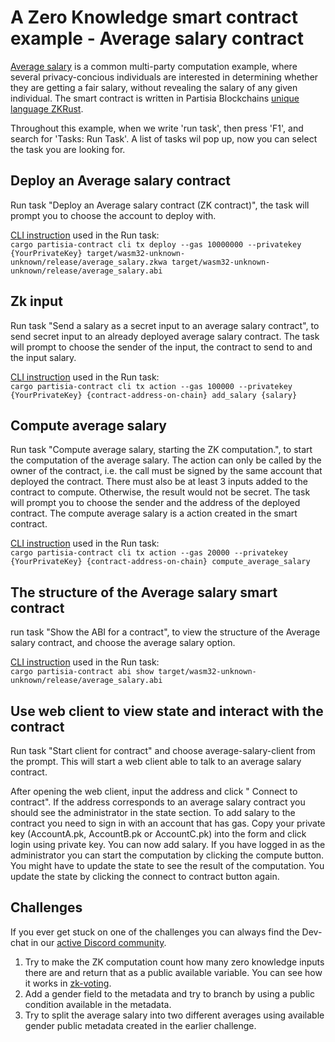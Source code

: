 # A Zero Knowledge smart contract example - Average salary contract

[Average salary](https://gitlab.com/partisiablockchain/language/example-contracts/-/tree/main/zk-average-salary?ref_type=heads)
is a common multi-party computation example, where several privacy-concious
individuals are interested in determining whether they are getting a fair salary, without
revealing the salary of any given individual. The smart contract is written in Partisia
Blockchains [unique language ZKRust](https://partisiablockchain.gitlab.io/documentation/smart-contracts/zk-smart-contracts/zk-smart-contracts.html).

Throughout this example, when we write 'run task', then press 'F1', and search for 'Tasks: Run Task'.
A list of tasks wil pop up, now you can select the task you are looking for.

## Deploy an Average salary contract

Run task "Deploy an Average salary contract (ZK contract)", the task will prompt you to choose the
account to deploy with.

[CLI instruction](https://partisiablockchain.gitlab.io/documentation/smart-contracts/smart-conract-tools-overview.html#the-command-line-interface-cli)
used in the Run task:
<br>
`cargo partisia-contract cli tx deploy --gas 10000000 --privatekey {YourPrivateKey} target/wasm32-unknown-unknown/release/average_salary.zkwa target/wasm32-unknown-unknown/release/average_salary.abi`

## Zk input

Run task "Send a salary as a secret input to an average salary contract", to send secret input to an already deployed
average salary contract. The task will prompt to choose the
sender of the input, the contract to send to and the input salary.

[CLI instruction](https://partisiablockchain.gitlab.io/documentation/smart-contracts/smart-conract-tools-overview.html#the-command-line-interface-cli)
used in the Run task:
<br>
`cargo partisia-contract cli tx action --gas 100000 --privatekey {YourPrivateKey} {contract-address-on-chain} add_salary {salary}`

## Compute average salary

Run task "Compute average salary, starting the ZK computation.", to start the computation of the average salary.
The action can only be called by the owner of the contract, i.e.
the call must be signed by the same account that deployed the contract.
There must also be at least 3 inputs added to the contract to compute. Otherwise, the result would not be secret.
The task will prompt you to choose the sender and the address of the deployed contract. The compute average salary is a
action created in the smart contract.

[CLI instruction](https://partisiablockchain.gitlab.io/documentation/smart-contracts/smart-conract-tools-overview.html#the-command-line-interface-cli)
used in the Run task:
<br>
`cargo partisia-contract cli tx action --gas 20000 --privatekey {YourPrivateKey} {contract-address-on-chain} compute_average_salary`

## The structure of the Average salary smart contract

run task "Show the ABI for a contract", to view the structure of the Average salary contract,
and choose the average salary option.

[CLI instruction](https://partisiablockchain.gitlab.io/documentation/smart-contracts/smart-conract-tools-overview.html#the-command-line-interface-cli)
used in the Run task:
<br>
`cargo partisia-contract abi show target/wasm32-unknown-unknown/release/average_salary.abi`

## Use web client to view state and interact with the contract

Run task "Start client for contract" and choose average-salary-client from the prompt. This will start a
web client able to talk to an average salary contract.

After opening the web client, input the address and click "
Connect to contract".
If the address corresponds to an average salary contract you should see the administrator in the state section.
To add salary to the contract you need to sign in with an account that has gas. Copy your private key
(AccountA.pk, AccountB.pk or AccountC.pk) into the form and click login using private key. You can now add salary.
If you have logged in as the administrator you can start the computation by clicking the compute button.
You might have to update the state to see the result of the computation. You update the state by clicking the connect to
contract button again.

## Challenges

If you ever get stuck on one of the challenges you can always find the Dev-chat in
our [active Discord community](https://partisiablockchain.gitlab.io/documentation/get-support-from-pbc-community.html).

1. Try to make the ZK computation count how many zero knowledge inputs there are and return that as a public available
   variable. You can see how it works
   in [zk-voting](https://gitlab.com/partisiablockchain/language/example-contracts/-/blob/main/zk-voting-simple/src/contract.rs?ref_type=heads).
2. Add a gender field to the metadata and try to branch by using a public condition available in the metadata.
3. Try to split the average salary into two different averages using available gender public metadata created in the
   earlier challenge.